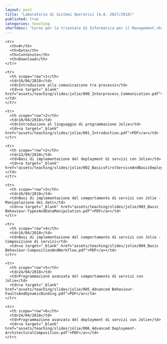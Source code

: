 ```yaml
---
layout: post
title: "Laboratorio di Sistemi Operativi (A.A. 2017/2018)"
published: true
categories: teaching
shortdesc: "Corso per la triennale di Informatica per il Management.<br><strong>ATTENZIONE</strong><br>Gli esercizi sono pubblicati alla <a href='https://github.com/saltgz/jollar'>pagina GitHub di jollar</a>."
---
```


<table class="table">

  <thead> 

    <tr> 
      <th>#</th> 
      <th>Data</th> 
      <th>Contenuto</th> 
      <th>Download</th>
    </tr> 

  </thead> 
  <tbody>   

    <tr> 
      <th scope="row">1</th> 
      <td>10/04/2018</td> 
      <td>Introduzione alla comunicazione tra processi</td> 
      <td><a target="_blank" href="assets/teaching/slides/jolie/000_Interprocess_Communication.pdf">PDF</a></td>
    </tr> 

    <tr> 
      <th scope="row">2</th> 
      <td>10/04/2018</td> 
      <td>Introduzione al linguaggio di programmazione Jolie</td> 
      <td><a target="_blank" href="assets/teaching/slides/jolie/001_Introduction.pdf">PDF</a></td>
    </tr>

    <tr> 
      <th scope="row">2</th> 
      <td>12/04/2018</td> 
      <td>Basi di implementazione del deployment di servizi con Jolie</td> 
      <td><a target="_blank" href="assets/teaching/slides/jolie/002_BasicsFirstServiceAndBasicDeployment.pdf">PDF</a></td>
    </tr>

    <tr> 
      <th scope="row">3</th> 
      <td>16/04/2018</td> 
      <td>Basi di implementazione del comportamento di servizi con Jolie - Manipolazione dei dati</td> 
      <td><a target="_blank" href="assets/teaching/slides/jolie/003_Basic Behaviour-TypesAndDataManipulation.pdf">PDF</a></td>
    </tr>

    <tr> 
      <th scope="row">4</th> 
      <td>16/04/2018</td> 
      <td>Basi di implementazione del comportamento di servizi con Jolie - Composizione di servizi</td> 
      <td><a target="_blank" href="assets/teaching/slides/jolie/004_Basic Behaviour-CompositionAndWorkflow.pdf">PDF</a></td>
    </tr>

    <tr> 
      <th scope="row">5</th> 
      <td>24/04/2018</td> 
      <td>Programmazione avanzata del comportamento di servizi con Jolie</td> 
      <td><a target="_blank" href="assets/teaching/slides/jolie/005_Advanced Behaviour-FaultsAndDynamicBinding.pdf">PDF</a></td>
    </tr>

    <tr> 
      <th scope="row">6</th> 
      <td>24/04/2018</td> 
      <td>Programmazione avanzata del deployment di servizi con Jolie</td> 
      <td><a target="_blank" href="assets/teaching/slides/jolie/006_Advanced Deployment-ArchitecturalComposition.pdf">PDF</a></td>
    </tr>

  </tbody> 

</table>
